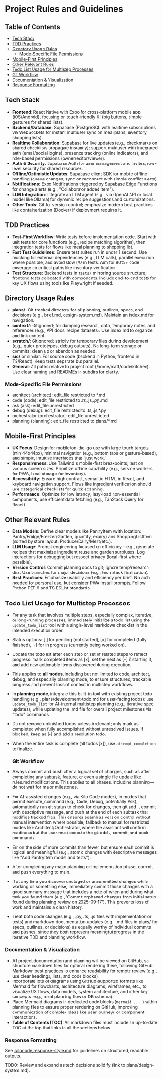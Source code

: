 # Project Rules and Guidelines

## Table of Contents
- [Tech Stack](#tech-stack)
- [TDD Practices](#tdd-practices)
- [Directory Usage Rules](#directory-usage-rules)
  - [Mode-Specific File Permissions](#mode-specific-file-permissions)
- [Mobile-First Principles](#mobile-first-principles)
- [Other Relevant Rules](#other-relevant-rules)
- [Todo List Usage for Multistep Processes](#todo-list-usage-for-multistep-processes)
- [Git Workflow](#git-workflow)
- [Documentation & Visualization](#documentation--visualization)
- [Response Formatting](#response-formatting)

## Tech Stack

- **Frontend**: React Native with Expo for cross-platform mobile app (iOS/Android), focusing on touch-friendly UI (big buttons, simple gestures for shared lists).
- **Backend/Database**: Supabase (PostgreSQL with realtime subscriptions via WebSockets for instant multiuser sync on meal plans, inventory, shopping lists).
- **Realtime Collaboration**: Supabase for live updates (e.g., checkmarks on shared checklists propagate instantly); support multiuser with integrated auth (email/social logins), presence tracking (online indicators), and role-based permissions (owner/editor/viewer).
- **Auth & Security**: Supabase Auth for user management and invites; row-level security for shared resources.
- **Offline/Optimistic Updates**: Supabase client SDK for mobile offline handling (queue changes, sync on reconnect with simple conflict alerts).
- **Notifications**: Expo Notifications triggered by Supabase Edge Functions for change alerts (e.g., "Collaborator added item").
- **LLM Integration**: Integrate an LLM agent (e.g., via OpenAI API or local model like Ollama) for dynamic recipe suggestions and customizations.
- **Other Tools**: Git for version control; emphasize modern best practices like containerization (Docker) if deployment requires it.

## TDD Practices
- **Test-First Workflow**: Write tests before implementation code. Start with unit tests for core functions (e.g., recipe matching algorithm), then integration tests for flows like meal planning to shopping list.
- **Fast Test Guidelines**: Ensure test suites run in under 1 second. Use mocking for external dependencies (e.g., LLM calls), parallel execution where possible, and avoid slow I/O in tests. Aim for 80%+ code coverage on critical paths like inventory verification.
- **Test Structure**: Backend tests in `tests/` mirroring source structure; frontend tests colocated with components. Include end-to-end tests for key UX flows using tools like Playwright if needed.

## Directory Usage Rules
- **plans/**: Git-tracked directory for all planning, outlines, specs, and decisions (e.g., brief.md, design-system.md). Maintain an index.md for navigation.
- **context/**: Gitignored; for dumping research, data, temporary notes, and references (e.g., API docs, recipe datasets). Use index.md to organize and link content.
- **scratch/**: Gitignored; strictly for temporary files during development (e.g., quick prototypes, debug outputs). No long-term storage or commits; clean up or abandon as needed.
- **src/** or similar: For source code (backend in Python, frontend in TS/React). Keep tests separate but parallel.
- **General**: All paths relative to project root (/home/matt/code/kitchen). Use clear naming and READMEs in subdirs for clarity.

### Mode-Specific File Permissions
- architect (architect): edit_file restricted to *.md
- code (code): edit_file restricted to *.ts,*.js,*.py,*.md
- ask (ask): edit_file unrestricted
- debug (debug): edit_file restricted to *.ts,*.js,*.py
- orchestrator (orchestrator): edit_file unrestricted
- planning (planning): edit_file restricted to plans/*.md

## Mobile-First Principles
- **UX Focus**: Design for mobile/on-the-go use with large touch targets (min 44x44px), minimal navigation (e.g., bottom tabs or gesture-based), and simple, intuitive interfaces that "just work."
- **Responsiveness**: Use Tailwind's mobile-first breakpoints; test on various screen sizes. Prioritize offline capability (e.g., service workers for PWA, local storage for inventory).
- **Accessibility**: Ensure high contrast, semantic HTML in React, and keyboard navigation support. Flows like ingredient verification should use categorical checklists for quick scanning.
- **Performance**: Optimize for low latency; lazy-load non-essential components, use efficient data fetching (e.g., TanStack Query for React).

## Other Relevant Rules
- **Data Models**: Define clear models like PantryItem (with location: Pantry/Fridge/Freezer/Garden, quantity, expiry) and ShoppingListItem (sorted by store layout: Produce/Dairy/Meat/etc.).
- **LLM Usage**: Prompt engineering focused on efficiency – e.g., generate recipes that maximize ingredient reuse and garden surpluses. Log interactions for debugging but respect privacy (local-first where possible).
- **Version Control**: Commit planning docs to git; ignore temp/research dirs. Use branches for major decisions (e.g., tech stack finalization).
- **Best Practices**: Emphasize usability and efficiency per brief. No auth needed for personal use, but consider PWA install prompts. Follow Python PEP 8 and TS ESLint standards.

## Todo List Usage for Multistep Processes

- For any task that involves multiple steps, especially complex, iterative, or long-running processes, immediately initialize a todo list using the `update_todo_list` tool with a single-level markdown checklist in the intended execution order.
- Status options: [ ] for pending (not started), [x] for completed (fully finished), [-] for in progress (currently being worked on).
- Update the todo list after each step or set of related steps to reflect progress: mark completed items as [x], set the next as [-] if starting it, and add new actionable items discovered during execution.
- This applies to **all modes**, including but not limited to code, architect, debug, and especially planning mode, to ensure structured, trackable progress and prevent loss of context in multistep workflows.
- In **planning mode**, integrate this built-in tool with existing project todo handling (e.g., plans/development-todo.md for user-facing todos): use `update_todo_list` for AI-internal multistep planning (e.g., iterative spec updates), while updating the .md file for overall project milestones via "todo" commands.
- Do not remove unfinished todos unless irrelevant; only mark as completed when fully accomplished without unresolved issues. If blocked, keep as [-] and add a resolution todo.
- When the entire task is complete (all todos [x]), use `attempt_completion` to finalize.

  
  ### Git Workflow

- Always commit and push after a logical set of changes, such as after completing any subtask, feature, or even a single file update like rules.md modifications. This applies to all phases, including planning—do not wait for major milestones.
- For AI-assisted changes (e.g., via Kilo Code modes), in modes that permit execute_command (e.g., Code, Debug, potentially Ask), automatically run git status to check for changes, then git add ., commit with descriptive message, and push at the end of each subtask that modifies tracked files. This ensures seamless version control without manual intervention where possible; fallback to manual for restricted modes like Architect/Orchestrator, where the assistant will confirm readiness but the user must execute the git add ., commit, and push commands.
- Err on the side of more commits than fewer, but ensure each commit is logical and meaningful (e.g., atomic changes with descriptive messages like "Add PantryItem model and tests").
- After completing any major planning or implementation phase, commit and push everything to main.
- If at any time you discover unstaged or uncommitted changes while working on something else, immediately commit those changes with a good summary message that includes a note of when and during what task you found them (e.g., 'Commit orphaned changes from initial setup found during planning review on 2025-09-17'). This prevents loss of work and maintains a clean history.
- Treat both code changes (e.g., .py, .ts, .js files with implementation or tests) and markdown documentation updates (e.g., .md files in plans/ for specs, outlines, or decisions) as equally worthy of individual commits and pushes, since they both represent meaningful progress in the iterative TDD and planning workflow.


### Documentation &amp; Visualization
- All project documentation and planning will be viewed on GitHub, so structure markdown files for optimal rendering there, following GitHub Markdown best practices to enhance readability for remote review (e.g., use clear headings, lists, and code blocks).
- Incorporate lots of diagrams using GitHub-supported formats like Mermaid for flowcharts, architecture diagrams, wireframes, etc., to visualize UX flows, data models, system architecture, and other key concepts (e.g., meal planning flow or DB schema).
- Place Mermaid diagrams in dedicated code blocks (```mermaid ... ```) within planning files to ensure proper rendering on GitHub, improving communication of complex ideas like user journeys or component interactions.
- **Table of Contents (TOC)**: All markdown files must include an up-to-date TOC at the top that links to all the sections below.

### Response Formatting
See [.kilocode/response-style.md](.kilocode/response-style.md) for guidelines on structured, readable outputs.

TODO: Review and expand as tech decisions solidify (link to plans/design-system.md).